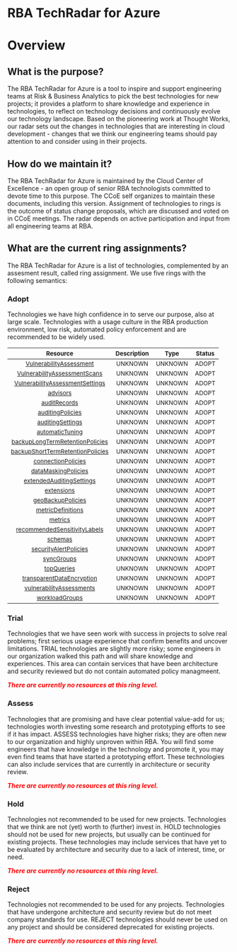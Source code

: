 
RBA TechRadar for Azure
=======================

# Overview

## What is the purpose?


The RBA TechRadar for Azure is a tool to inspire and support engineering teams at Risk & Business Analytics to pick the best technologies for new projects; it provides a platform to share knowledge and experience in technologies, to reflect on technology decisions and continuously evolve our technology landscape.  Based on the pioneering work at Thought Works, our radar sets out the changes in technologies that are interesting in cloud development - changes that we think our engineering teams should pay attention to and consider using in their projects.
## How do we maintain it?


The RBA TechRadar for Azure is maintained by the Cloud Center of Excellence - an open group of senior RBA technologists committed to devote time to this purpose.  The CCoE self organizes to maintain these documents, including this version.  Assignment of technologies to rings is the outcome of status change proposals, which are discussed and voted on in CCoE meetings.  The radar depends on active participation and input from all engineering teams at RBA.
## What are the current ring assignments?


The RBA TechRadar for Azure is a list of technologies, complemented by an assesment result, called ring assignment.  We use five rings with the following semantics:
### Adopt


Technologies we have high confidence in to serve our purpose, also at large scale.  Technologies with a usage culture in the RBA production environment, low risk, automated policy enforcement and are recommended to be widely used.  

|<sub>Resource</sub>|<sub>Description</sub>|<sub>Type</sub>|<sub>Status</sub>|
| :---: | :---: | :---: | :---: |
|<sub>[VulnerabilityAssessment](https://github.com/openrba/python-azure-techradar/tree/master/Microsoft.ADHybridHealthService/servers/databases/VulnerabilityAssessment)</sub>|<sub>UNKNOWN</sub>|<sub>UNKNOWN</sub>|<sub>ADOPT</sub>|
|<sub>[VulnerabilityAssessmentScans](https://github.com/openrba/python-azure-techradar/tree/master/Microsoft.ADHybridHealthService/servers/databases/VulnerabilityAssessmentScans)</sub>|<sub>UNKNOWN</sub>|<sub>UNKNOWN</sub>|<sub>ADOPT</sub>|
|<sub>[VulnerabilityAssessmentSettings](https://github.com/openrba/python-azure-techradar/tree/master/Microsoft.ADHybridHealthService/servers/databases/VulnerabilityAssessmentSettings)</sub>|<sub>UNKNOWN</sub>|<sub>UNKNOWN</sub>|<sub>ADOPT</sub>|
|<sub>[advisors](https://github.com/openrba/python-azure-techradar/tree/master/Microsoft.ADHybridHealthService/servers/databases/advisors)</sub>|<sub>UNKNOWN</sub>|<sub>UNKNOWN</sub>|<sub>ADOPT</sub>|
|<sub>[auditRecords](https://github.com/openrba/python-azure-techradar/tree/master/Microsoft.ADHybridHealthService/servers/databases/auditRecords)</sub>|<sub>UNKNOWN</sub>|<sub>UNKNOWN</sub>|<sub>ADOPT</sub>|
|<sub>[auditingPolicies](https://github.com/openrba/python-azure-techradar/tree/master/Microsoft.ADHybridHealthService/servers/databases/auditingPolicies)</sub>|<sub>UNKNOWN</sub>|<sub>UNKNOWN</sub>|<sub>ADOPT</sub>|
|<sub>[auditingSettings](https://github.com/openrba/python-azure-techradar/tree/master/Microsoft.ADHybridHealthService/servers/databases/auditingSettings)</sub>|<sub>UNKNOWN</sub>|<sub>UNKNOWN</sub>|<sub>ADOPT</sub>|
|<sub>[automaticTuning](https://github.com/openrba/python-azure-techradar/tree/master/Microsoft.ADHybridHealthService/servers/databases/automaticTuning)</sub>|<sub>UNKNOWN</sub>|<sub>UNKNOWN</sub>|<sub>ADOPT</sub>|
|<sub>[backupLongTermRetentionPolicies](https://github.com/openrba/python-azure-techradar/tree/master/Microsoft.ADHybridHealthService/servers/databases/backupLongTermRetentionPolicies)</sub>|<sub>UNKNOWN</sub>|<sub>UNKNOWN</sub>|<sub>ADOPT</sub>|
|<sub>[backupShortTermRetentionPolicies](https://github.com/openrba/python-azure-techradar/tree/master/Microsoft.ADHybridHealthService/servers/databases/backupShortTermRetentionPolicies)</sub>|<sub>UNKNOWN</sub>|<sub>UNKNOWN</sub>|<sub>ADOPT</sub>|
|<sub>[connectionPolicies](https://github.com/openrba/python-azure-techradar/tree/master/Microsoft.ADHybridHealthService/servers/databases/connectionPolicies)</sub>|<sub>UNKNOWN</sub>|<sub>UNKNOWN</sub>|<sub>ADOPT</sub>|
|<sub>[dataMaskingPolicies](https://github.com/openrba/python-azure-techradar/tree/master/Microsoft.ADHybridHealthService/servers/databases/dataMaskingPolicies)</sub>|<sub>UNKNOWN</sub>|<sub>UNKNOWN</sub>|<sub>ADOPT</sub>|
|<sub>[extendedAuditingSettings](https://github.com/openrba/python-azure-techradar/tree/master/Microsoft.ADHybridHealthService/servers/databases/extendedAuditingSettings)</sub>|<sub>UNKNOWN</sub>|<sub>UNKNOWN</sub>|<sub>ADOPT</sub>|
|<sub>[extensions](https://github.com/openrba/python-azure-techradar/tree/master/Microsoft.ADHybridHealthService/servers/databases/extensions)</sub>|<sub>UNKNOWN</sub>|<sub>UNKNOWN</sub>|<sub>ADOPT</sub>|
|<sub>[geoBackupPolicies](https://github.com/openrba/python-azure-techradar/tree/master/Microsoft.ADHybridHealthService/servers/databases/geoBackupPolicies)</sub>|<sub>UNKNOWN</sub>|<sub>UNKNOWN</sub>|<sub>ADOPT</sub>|
|<sub>[metricDefinitions](https://github.com/openrba/python-azure-techradar/tree/master/Microsoft.ADHybridHealthService/servers/databases/metricDefinitions)</sub>|<sub>UNKNOWN</sub>|<sub>UNKNOWN</sub>|<sub>ADOPT</sub>|
|<sub>[metrics](https://github.com/openrba/python-azure-techradar/tree/master/Microsoft.ADHybridHealthService/servers/databases/metrics)</sub>|<sub>UNKNOWN</sub>|<sub>UNKNOWN</sub>|<sub>ADOPT</sub>|
|<sub>[recommendedSensitivityLabels](https://github.com/openrba/python-azure-techradar/tree/master/Microsoft.ADHybridHealthService/servers/databases/recommendedSensitivityLabels)</sub>|<sub>UNKNOWN</sub>|<sub>UNKNOWN</sub>|<sub>ADOPT</sub>|
|<sub>[schemas](https://github.com/openrba/python-azure-techradar/tree/master/Microsoft.ADHybridHealthService/servers/databases/schemas)</sub>|<sub>UNKNOWN</sub>|<sub>UNKNOWN</sub>|<sub>ADOPT</sub>|
|<sub>[securityAlertPolicies](https://github.com/openrba/python-azure-techradar/tree/master/Microsoft.ADHybridHealthService/servers/databases/securityAlertPolicies)</sub>|<sub>UNKNOWN</sub>|<sub>UNKNOWN</sub>|<sub>ADOPT</sub>|
|<sub>[syncGroups](https://github.com/openrba/python-azure-techradar/tree/master/Microsoft.ADHybridHealthService/servers/databases/syncGroups)</sub>|<sub>UNKNOWN</sub>|<sub>UNKNOWN</sub>|<sub>ADOPT</sub>|
|<sub>[topQueries](https://github.com/openrba/python-azure-techradar/tree/master/Microsoft.ADHybridHealthService/servers/databases/topQueries)</sub>|<sub>UNKNOWN</sub>|<sub>UNKNOWN</sub>|<sub>ADOPT</sub>|
|<sub>[transparentDataEncryption](https://github.com/openrba/python-azure-techradar/tree/master/Microsoft.ADHybridHealthService/servers/databases/transparentDataEncryption)</sub>|<sub>UNKNOWN</sub>|<sub>UNKNOWN</sub>|<sub>ADOPT</sub>|
|<sub>[vulnerabilityAssessments](https://github.com/openrba/python-azure-techradar/tree/master/Microsoft.ADHybridHealthService/servers/databases/vulnerabilityAssessments)</sub>|<sub>UNKNOWN</sub>|<sub>UNKNOWN</sub>|<sub>ADOPT</sub>|
|<sub>[workloadGroups](https://github.com/openrba/python-azure-techradar/tree/master/Microsoft.ADHybridHealthService/servers/databases/workloadGroups)</sub>|<sub>UNKNOWN</sub>|<sub>UNKNOWN</sub>|<sub>ADOPT</sub>|

### Trial


Technologies that we have seen work with success in projects to solve real problems;  first serious usage experience that confirm benefits and uncover limitations.  TRIAL technologies are slightly more risky; some engineers in our organization walked this path and will share knowledge and experiences.  This area can contain services that have been architecture and security reviewed but do not contain automated policy managmeent.  
  
***<font color="red"> There are currently no resources at this ring level. </font>***
### Assess


Technologies that are promising and have clear potential value-add for us; technologies worth investing some research and prototyping efforts to see if it has impact.  ASSESS technologies have higher risks;  they are often new to our organization and highly unproven within RBA.  You will find some engineers that have knowledge in the technology and promote it, you may even find teams that have started a prototyping effort.  These technologies can also include services that are currently in architecture or security review.  
  
***<font color="red"> There are currently no resources at this ring level. </font>***
### Hold


Technologies not recommended to be used for new projects. Technologies that we think are not (yet) worth to (further) invest in.  HOLD technologies should not be used for new projects, but usually can be continued for existing projects.  These technologies may include services that have yet to be evaluated by architecture and security due to a lack of interest, time, or need.  
  
***<font color="red"> There are currently no resources at this ring level. </font>***
### Reject


Technologies not recommended to be used for any projects. Technologies that have undergone architecture and security review but do not meet company standards for use.  REJECT technologies should never be used on any project and should be considered deprecated for existing projects.  
  
***<font color="red"> There are currently no resources at this ring level. </font>***